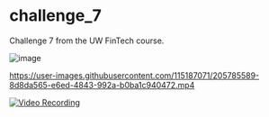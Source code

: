# challenge_7
Challenge 7 from the UW FinTech course.



![image](https://user-images.githubusercontent.com/115187071/205786164-6facbb18-2bb2-4ff3-b20b-f1c9187d986c.png)


https://user-images.githubusercontent.com/115187071/205785589-8d8da565-e6ed-4843-992a-b0ba1c940472.mp4


[![Video Recording]({https://user-images.githubusercontent.com/115187071/205786164-6facbb18-2bb2-4ff3-b20b-f1c9187d986c.png})]({https://user-images.githubusercontent.com/115187071/205785589-8d8da565-e6ed-4843-992a-b0ba1c940472.mp4} "Video Example")
